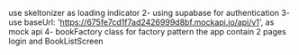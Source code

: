 use skeltonizer as loading indicator
2- using supabase for authentication
3- use   baseUrl: 'https://675fe7cd1f7ad2426999d8bf.mockapi.io/api/v1', as mock api
4- bookFactory class for factory pattern
the app contain 2 pages login and BookListScreen
